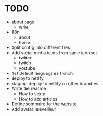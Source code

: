 # TODO

* about page
  * write
* i18n
  * about
  * home
* Split config into different files
* Add social media icons from same icon set
  * twitter
  * twitch
  * youtube
* Set default language as french
* deploy to netlify
* staging: deploy to netlify on other branches
* Write the readme
  * How to setup
  * How to add articles
* Define sommaire for the website
* Add avatar lereveilleur
